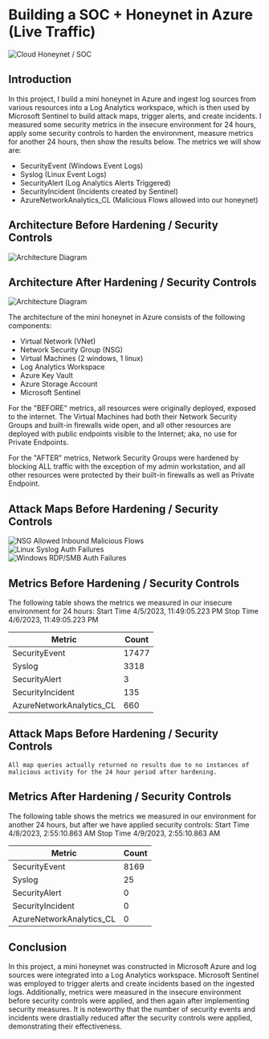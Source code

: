 # Building a SOC + Honeynet in Azure (Live Traffic)
![Cloud Honeynet / SOC](https://i.imgur.com/8WSBHWl.png)

## Introduction

In this project, I build a mini honeynet in Azure and ingest log sources from various resources into a Log Analytics workspace, which is then used by Microsoft Sentinel to build attack maps, trigger alerts, and create incidents. I measured some security metrics in the insecure environment for 24 hours, apply some security controls to harden the environment, measure metrics for another 24 hours, then show the results below. The metrics we will show are:

- SecurityEvent (Windows Event Logs)
- Syslog (Linux Event Logs)
- SecurityAlert (Log Analytics Alerts Triggered)
- SecurityIncident (Incidents created by Sentinel)
- AzureNetworkAnalytics_CL (Malicious Flows allowed into our honeynet)

## Architecture Before Hardening / Security Controls
![Architecture Diagram](https://i.imgur.com/aBDwnKb.jpg)

## Architecture After Hardening / Security Controls
![Architecture Diagram](https://i.imgur.com/YQNa9Pp.jpg)

The architecture of the mini honeynet in Azure consists of the following components:

- Virtual Network (VNet)
- Network Security Group (NSG)
- Virtual Machines (2 windows, 1 linux)
- Log Analytics Workspace
- Azure Key Vault
- Azure Storage Account
- Microsoft Sentinel

For the "BEFORE" metrics, all resources were originally deployed, exposed to the internet. The Virtual Machines had both their Network Security Groups and built-in firewalls wide open, and all other resources are deployed with public endpoints visible to the Internet; aka, no use for Private Endpoints.

For the "AFTER" metrics, Network Security Groups were hardened by blocking ALL traffic with the exception of my admin workstation, and all other resources were protected by their built-in firewalls as well as Private Endpoint.

## Attack Maps Before Hardening / Security Controls
![NSG Allowed Inbound Malicious Flows](https://i.imgur.com/eS1XEnI.png)<br>
![Linux Syslog Auth Failures](https://i.imgur.com/3iTTsv0.png)<br>
![Windows RDP/SMB Auth Failures](https://i.imgur.com/VGyLypm.png)<br>

## Metrics Before Hardening / Security Controls

The following table shows the metrics we measured in our insecure environment for 24 hours:
Start Time 4/5/2023, 11:49:05.223 PM
Stop Time 4/6/2023, 11:49:05.223 PM

| Metric                   | Count
| ------------------------ | -----
| SecurityEvent            | 17477
| Syslog                   | 3318
| SecurityAlert            | 3
| SecurityIncident         | 135
| AzureNetworkAnalytics_CL | 660

## Attack Maps Before Hardening / Security Controls

```All map queries actually returned no results due to no instances of malicious activity for the 24 hour period after hardening.```

## Metrics After Hardening / Security Controls

The following table shows the metrics we measured in our environment for another 24 hours, but after we have applied security controls:
Start Time 4/8/2023, 2:55:10.863 AM
Stop Time	4/9/2023, 2:55:10.863 AM

| Metric                   | Count
| ------------------------ | -----
| SecurityEvent            | 8169
| Syslog                   | 25
| SecurityAlert            | 0
| SecurityIncident         | 0
| AzureNetworkAnalytics_CL | 0

## Conclusion

In this project, a mini honeynet was constructed in Microsoft Azure and log sources were integrated into a Log Analytics workspace. Microsoft Sentinel was employed to trigger alerts and create incidents based on the ingested logs. Additionally, metrics were measured in the insecure environment before security controls were applied, and then again after implementing security measures. It is noteworthy that the number of security events and incidents were drastially reduced after the security controls were applied, demonstrating their effectiveness.
